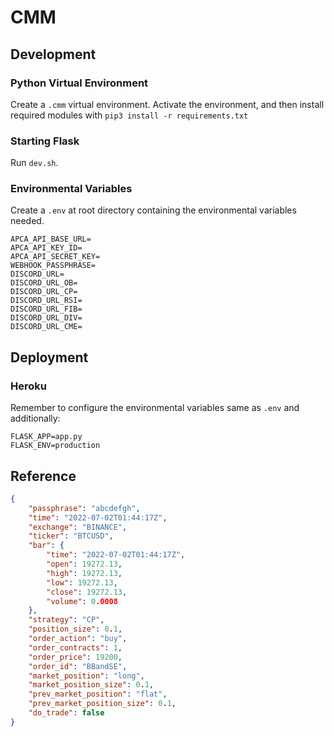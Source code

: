 # CMM

## Development

### Python Virtual Environment

Create a `.cmm` virtual environment. Activate the environment, and then install required modules with `pip3 install -r requirements.txt`

### Starting Flask

Run `dev.sh`.

### Environmental Variables

Create a `.env` at root directory containing the environmental variables needed.

```env
APCA_API_BASE_URL=
APCA_API_KEY_ID=
APCA_API_SECRET_KEY=
WEBHOOK_PASSPHRASE=
DISCORD_URL=
DISCORD_URL_OB=
DISCORD_URL_CP=
DISCORD_URL_RSI=
DISCORD_URL_FIB=
DISCORD_URL_DIV=
DISCORD_URL_CME=
```

## Deployment

### Heroku

Remember to configure the environmental variables same as `.env` and additionally:

```env
FLASK_APP=app.py
FLASK_ENV=production
```

## Reference

```json
{
    "passphrase": "abcdefgh",
    "time": "2022-07-02T01:44:17Z",
    "exchange": "BINANCE",
    "ticker": "BTCUSD",
    "bar": {
        "time": "2022-07-02T01:44:17Z",
        "open": 19272.13,
        "high": 19272.13,
        "low": 19272.13,
        "close": 19272.13,
        "volume": 0.0008
    },
    "strategy": "CP",
    "position_size": 0.1,
    "order_action": "buy",
    "order_contracts": 1,
    "order_price": 19200,
    "order_id": "BBandSE",
    "market_position": "long",
    "market_position_size": 0.1,
    "prev_market_position": "flat",
    "prev_market_position_size": 0.1,
    "do_trade": false
}
```
